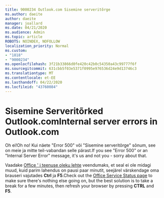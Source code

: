 ```yaml
---
title: 9000234 Outlook.com Sisemine serveritõrge
ms.author: daeite
author: daeite
manager: joallard
ms.date: 04/21/2020
ms.audience: Admin
ms.topic: article
ROBOTS: NOINDEX, NOFOLLOW
localization_priority: Normal
ms.custom:
- "1818"
- "9000234"
ms.openlocfilehash: 3f21b33866d0fe420c42b0c54350a43c99777f6f
ms.sourcegitcommit: 631cbb5f03e5371f0995e976536d24e9d13746c3
ms.translationtype: MT
ms.contentlocale: et-EE
ms.lasthandoff: 04/22/2020
ms.locfileid: "43760084"
---
```

# <a name="internal-server-errors-in-outlookcom"></a><span data-ttu-id="b55a9-102">Sisemine Serveritõrked Outlook.com</span><span class="sxs-lookup"><span data-stu-id="b55a9-102">Internal server errors in Outlook.com</span></span>

<span data-ttu-id="b55a9-103">Oh ei!</span><span class="sxs-lookup"><span data-stu-id="b55a9-103">Oh no!</span></span> <span data-ttu-id="b55a9-104">Kui näete "Error 500" või "Sisemine serveritõrge" sõnum, see on meie ja mitte teil-vabandan selle pärast.</span><span class="sxs-lookup"><span data-stu-id="b55a9-104">If you see "Error 500" or an "Internal Server Error" message, it's us and not you - sorry about that.</span></span>

<span data-ttu-id="b55a9-105">Vaadake [Office ' i teenuse oleku lehte](https://portal.office.com/servicestatus) veendumaks, et seal ei ole midagi muud, kuid parim lahendus on pausi paar minutit, seejärel värskendage oma brauseri vajutades **Ctrl** ja **F5**.</span><span class="sxs-lookup"><span data-stu-id="b55a9-105">Check out the [Office Service Status page](https://portal.office.com/servicestatus) to make sure there's nothing else going on, but the best solution is to take a break for a few minutes, then refresh your browser by pressing **CTRL** and **F5**.</span></span>